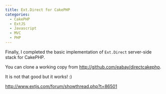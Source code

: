 ```yaml
---
title: Ext.Direct for CakePHP
categories:
  - CakePHP
  - ExtJS
  - Javascript
  - MVC
  - PHP
---
```


Finally, I completed the basic implementation of `Ext.Direct` server-side stack for CakePHP.

You can clone a working copy from http://github.com/eabay/directcakephp.

It is not that good but it works! :)

http://www.extjs.com/forum/showthread.php?t=86501
